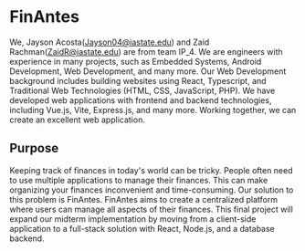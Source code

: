# FinAntes

We, Jayson Acosta(Jayson04@iastate.edu) and Zaid Rachman(ZaidR@iastate.edu) are from team IP_4. We are engineers with experience in many projects, such as Embedded Systems, Android Development, Web Development, and many more. Our Web Development background includes building websites using React, Typescript, and Traditional Web Technologies (HTML, CSS, JavaScript, PHP). We have developed web applications with frontend and backend technologies, including Vue.js, Vite, Express.js, and many more. Working together, we can create an excellent web application.

## Purpose
Keeping track of finances in today's world can be tricky. People often need to use multiple applications to manage their finances. This can make organizing your finances inconvenient and time-consuming. Our solution to this problem is FinAntes. FinAntes aims to create a centralized platform where users can manage all aspects of their finances. This final project will expand our midterm implementation by moving from a client-side application to a full-stack solution with React, Node.js, and a database backend.
